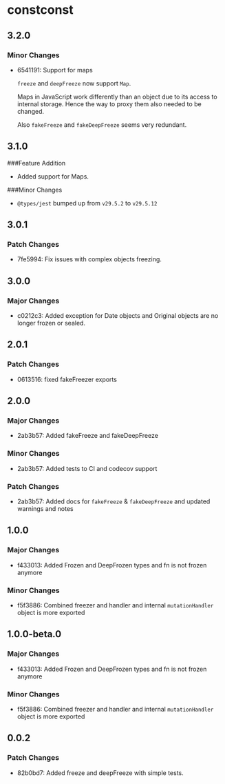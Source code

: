 # constconst

## 3.2.0

### Minor Changes

- 6541191: Support for maps

  `freeze` and `deepFreeze` now support `Map`.

  Maps in JavaScript work differently than an object due to its access to internal storage. Hence the way to proxy them also needed to be changed.

  Also `fakeFreeze` and `fakeDeepFreeze` seems very redundant.

## 3.1.0

###Feature Addition

- Added support for Maps.

###Minor Changes

- `@types/jest` bumped up from `v29.5.2` to `v29.5.12`

## 3.0.1

### Patch Changes

- 7fe5994: Fix issues with complex objects freezing.

## 3.0.0

### Major Changes

- c0212c3: Added exception for Date objects and Original objects are no longer frozen or sealed.

## 2.0.1

### Patch Changes

- 0613516: fixed fakeFreezer exports

## 2.0.0

### Major Changes

- 2ab3b57: Added fakeFreeze and fakeDeepFreeze

### Minor Changes

- 2ab3b57: Added tests to CI and codecov support

### Patch Changes

- 2ab3b57: Added docs for `fakeFreeze` & `fakeDeepFreeze` and updated warnings and notes

## 1.0.0

### Major Changes

- f433013: Added Frozen and DeepFrozen types
  and fn is not frozen anymore

### Minor Changes

- f5f3886: Combined freezer and handler
  and internal `mutationHandler` object is more exported

## 1.0.0-beta.0

### Major Changes

- f433013: Added Frozen and DeepFrozen types
  and fn is not frozen anymore

### Minor Changes

- f5f3886: Combined freezer and handler
  and internal `mutationHandler` object is more exported

## 0.0.2

### Patch Changes

- 82b0bd7: Added freeze and deepFreeze with simple tests.

